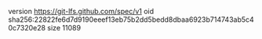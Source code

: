 version https://git-lfs.github.com/spec/v1
oid sha256:22822fe6d7d9190eeef13eb75b2dd5bedd8dbaa6923b714743ab5c40c7320e28
size 11089
